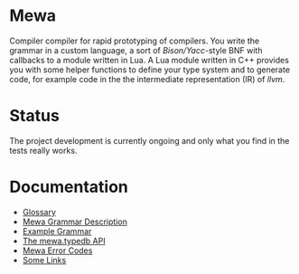 # Mewa
Compiler compiler for rapid prototyping of compilers. You write the grammar in a custom language, a sort of _Bison/Yacc_-style BNF with callbacks to a module written in Lua. A Lua module written in C++ provides you with some helper functions to define your type system and to generate code, for example code in the the intermediate representation (IR) of _llvm_.

# Status
The project development is currently ongoing and only what you find in the tests really works.

# Documentation
* [Glossary](doc/glossary.md)
* [Mewa Grammar Description](doc/grammar.md)
* [Example Grammar](examples/language1.g)
* [The mewa.typedb API](doc/typedb.md)
* [Mewa Error Codes](doc/errorcodes.md)
* [Some Links](doc/links.md)

